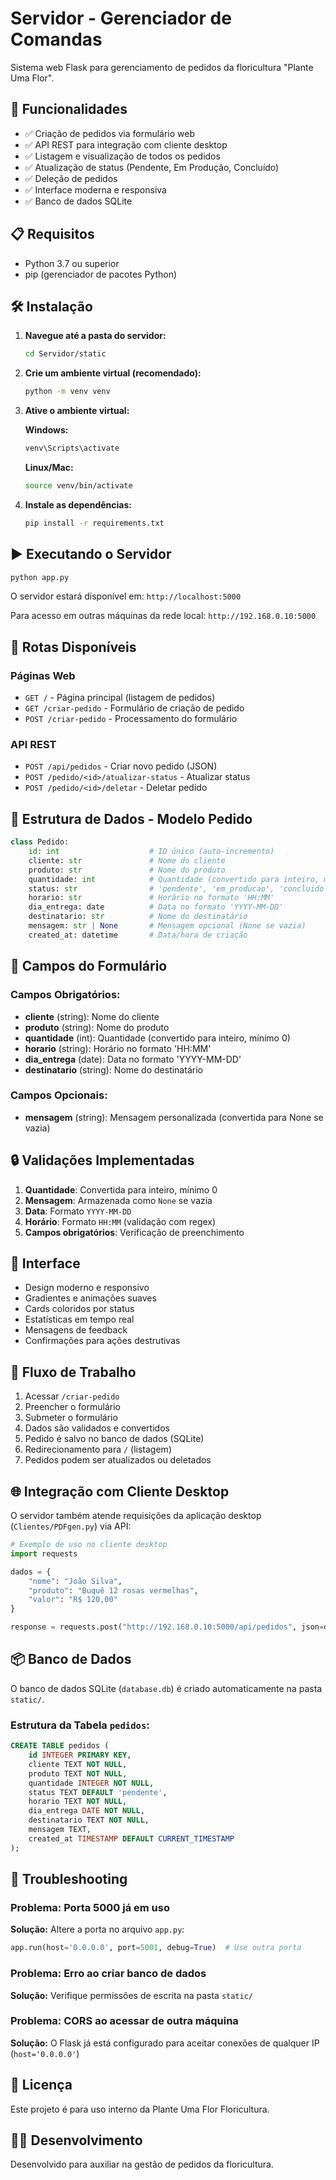 # Servidor - Gerenciador de Comandas

Sistema web Flask para gerenciamento de pedidos da floricultura "Plante Uma Flor".

## 🚀 Funcionalidades

- ✅ Criação de pedidos via formulário web
- ✅ API REST para integração com cliente desktop
- ✅ Listagem e visualização de todos os pedidos
- ✅ Atualização de status (Pendente, Em Produção, Concluído)
- ✅ Deleção de pedidos
- ✅ Interface moderna e responsiva
- ✅ Banco de dados SQLite

## 📋 Requisitos

- Python 3.7 ou superior
- pip (gerenciador de pacotes Python)

## 🛠️ Instalação

1. **Navegue até a pasta do servidor:**
   ```bash
   cd Servidor/static
   ```

2. **Crie um ambiente virtual (recomendado):**
   ```bash
   python -m venv venv
   ```

3. **Ative o ambiente virtual:**

   **Windows:**
   ```bash
   venv\Scripts\activate
   ```

   **Linux/Mac:**
   ```bash
   source venv/bin/activate
   ```

4. **Instale as dependências:**
   ```bash
   pip install -r requirements.txt
   ```

## ▶️ Executando o Servidor

```bash
python app.py
```

O servidor estará disponível em: `http://localhost:5000`

Para acesso em outras máquinas da rede local: `http://192.168.0.10:5000`

## 📡 Rotas Disponíveis

### Páginas Web

- `GET /` - Página principal (listagem de pedidos)
- `GET /criar-pedido` - Formulário de criação de pedido
- `POST /criar-pedido` - Processamento do formulário

### API REST

- `POST /api/pedidos` - Criar novo pedido (JSON)
- `POST /pedido/<id>/atualizar-status` - Atualizar status
- `POST /pedido/<id>/deletar` - Deletar pedido

## 🔧 Estrutura de Dados - Modelo Pedido

```python
class Pedido:
    id: int                    # ID único (auto-incremento)
    cliente: str               # Nome do cliente
    produto: str               # Nome do produto
    quantidade: int            # Quantidade (convertido para inteiro, mínimo 0)
    status: str                # 'pendente', 'em_producao', 'concluido'
    horario: str               # Horário no formato 'HH:MM'
    dia_entrega: date          # Data no formato 'YYYY-MM-DD'
    destinatario: str          # Nome do destinatário
    mensagem: str | None       # Mensagem opcional (None se vazia)
    created_at: datetime       # Data/hora de criação
```

## 📝 Campos do Formulário

### Campos Obrigatórios:
- **cliente** (string): Nome do cliente
- **produto** (string): Nome do produto
- **quantidade** (int): Quantidade (convertido para inteiro, mínimo 0)
- **horario** (string): Horário no formato 'HH:MM'
- **dia_entrega** (date): Data no formato 'YYYY-MM-DD'
- **destinatario** (string): Nome do destinatário

### Campos Opcionais:
- **mensagem** (string): Mensagem personalizada (convertida para None se vazia)

## 🔒 Validações Implementadas

1. **Quantidade**: Convertida para inteiro, mínimo 0
2. **Mensagem**: Armazenada como `None` se vazia
3. **Data**: Formato `YYYY-MM-DD`
4. **Horário**: Formato `HH:MM` (validação com regex)
5. **Campos obrigatórios**: Verificação de preenchimento

## 🎨 Interface

- Design moderno e responsivo
- Gradientes e animações suaves
- Cards coloridos por status
- Estatísticas em tempo real
- Mensagens de feedback
- Confirmações para ações destrutivas

## 🔄 Fluxo de Trabalho

1. Acessar `/criar-pedido`
2. Preencher o formulário
3. Submeter o formulário
4. Dados são validados e convertidos
5. Pedido é salvo no banco de dados (SQLite)
6. Redirecionamento para `/` (listagem)
7. Pedidos podem ser atualizados ou deletados

## 🌐 Integração com Cliente Desktop

O servidor também atende requisições da aplicação desktop (`Clientes/PDFgen.py`) via API:

```python
# Exemplo de uso no cliente desktop
import requests

dados = {
    "nome": "João Silva",
    "produto": "Buquê 12 rosas vermelhas",
    "valor": "R$ 120,00"
}

response = requests.post("http://192.168.0.10:5000/api/pedidos", json=dados)
```

## 📦 Banco de Dados

O banco de dados SQLite (`database.db`) é criado automaticamente na pasta `static/`.

### Estrutura da Tabela `pedidos`:

```sql
CREATE TABLE pedidos (
    id INTEGER PRIMARY KEY,
    cliente TEXT NOT NULL,
    produto TEXT NOT NULL,
    quantidade INTEGER NOT NULL,
    status TEXT DEFAULT 'pendente',
    horario TEXT NOT NULL,
    dia_entrega DATE NOT NULL,
    destinatario TEXT NOT NULL,
    mensagem TEXT,
    created_at TIMESTAMP DEFAULT CURRENT_TIMESTAMP
);
```

## 🐛 Troubleshooting

### Problema: Porta 5000 já em uso
**Solução:** Altere a porta no arquivo `app.py`:
```python
app.run(host='0.0.0.0', port=5001, debug=True)  # Use outra porta
```

### Problema: Erro ao criar banco de dados
**Solução:** Verifique permissões de escrita na pasta `static/`

### Problema: CORS ao acessar de outra máquina
**Solução:** O Flask já está configurado para aceitar conexões de qualquer IP (`host='0.0.0.0'`)

## 📝 Licença

Este projeto é para uso interno da Plante Uma Flor Floricultura.

## 👨‍💻 Desenvolvimento

Desenvolvido para auxiliar na gestão de pedidos da floricultura.

